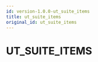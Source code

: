 ```yaml
---
id: version-1.0.0-ut_suite_items
title: ut_suite_items
original_id: ut_suite_items
---
```


# UT_SUITE_ITEMS


















 
